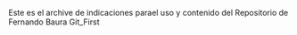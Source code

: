 Este es el archive de indicaciones parael uso y contenido del Repositorio de Fernando Baura Git_First